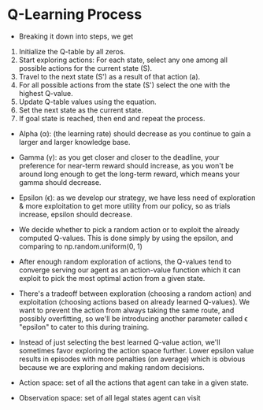 # Q-Learning Process

- Breaking it down into steps, we get

1. Initialize the Q-table by all zeros.
2. Start exploring actions: For each state, select any one among all
   possible actions for the current state (S).
3. Travel to the next state (S') as a result of that action (a).
4. For all possible actions from the state (S')
   select the one with the highest Q-value.
5. Update Q-table values using the equation.
6. Set the next state as the current state.
7. If goal state is reached, then end and repeat the process.

- Alpha (α): (the learning rate) should decrease as you continue to gain a
  larger and larger knowledge base.

- Gamma (γ): as you get closer and closer to the deadline, your preference
  for near-term reward should increase, as you won't be around long enough
  to get the long-term reward, which means your gamma should decrease.

- Epsilon (ϵ): as we develop our strategy, we have less need of exploration &
  more exploitation to get more utility from our policy,
  so as trials increase, epsilon should decrease.

- We decide whether to pick a random action or to exploit the
  already computed Q-values.
  This is done simply by using the epsilon, and comparing to
  np.random.uniform(0, 1)

- After enough random exploration of actions, the Q-values tend to converge
  serving our agent as an action-value function which it can exploit to pick the
  most optimal action from a given state.

- There's a tradeoff between exploration (choosing a random action) and
  exploitation (choosing actions based on already learned Q-values).
  We want to prevent the action from always taking the same route, and possibly
  overfitting, so we'll be introducing another parameter called ϵ "epsilon"
  to cater to this during training.

- Instead of just selecting the best learned Q-value action, we'll sometimes
  favor exploring the action space further. Lower epsilon value results in
  episodes with more penalties (on average) which is obvious because we are
  exploring and making random decisions.

- Action space: set of all the actions that agent can take in a given state.
- Observation space: set of all legal states agent can visit
